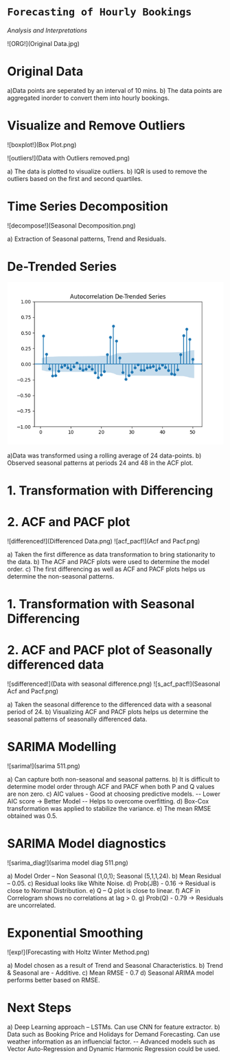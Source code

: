 # **`Forecasting of Hourly Bookings`**

_Analysis and Interpretations_

![ORG!](Original Data.jpg)

# Original Data
a)Data points are seperated by an interval of 10 mins.
b) The data points are aggregated inorder to convert them into hourly bookings.

# Visualize and Remove Outliers

![boxplot!](Box Plot.png)

![outliers!](Data with Outliers removed.png)

a) The data is plotted to visualize outliers.
b) IQR is used to remove the outliers based on the first and second quartiles.

# Time Series Decomposition

![decompose!](Seasonal Decomposition.png)

a) Extraction of Seasonal patterns, Trend and Residuals.

# De-Trended Series

![detrend!](ACF_De_Trended.png)

a)Data was transformed using a rolling average of 24 data-points.
b) Observed seasonal patterns at periods 24 and 48 in the ACF plot.

# 1. Transformation with Differencing
# 2. ACF and PACF plot

![differenced!](Differenced Data.png)
![acf_pacf!](Acf and Pacf.png)

a) Taken the first difference as data transformation to bring stationarity to the data.
b) The ACF and PACF plots were used to determine the model order.
c) The first differencing as well as ACF and PACF plots helps us determine the non-seasonal patterns.

# 1. Transformation with Seasonal Differencing
# 2. ACF and PACF plot of Seasonally differenced data

![sdifferenced!](Data with seasonal difference.png)
![s_acf_pacf!](Seasonal Acf and Pacf.png)

a) Taken the seasonal difference to the differenced data with a seasonal period of 24.
b) Visualizing ACF and PACF plots helps us determine the seasonal patterns of seasonally differenced data.

# SARIMA Modelling

![sarima!](sarima 511.png)

a) Can capture both non-seasonal and seasonal patterns.
b) It is difficult to determine model order through ACF and PACF when both P and Q values are non zero.
c) AIC values - Good at choosing predictive models.
    -- Lower AIC score -> Better Model
    -- Helps to overcome overfitting.
d) Box-Cox transformation was applied to stabilize the variance.
e) The mean RMSE obtained was 0.5.

# SARIMA Model diagnostics

![sarima_diag!](sarima model diag 511.png)

a) Model Order – Non Seasonal (1,0,1); Seasonal (5,1,1,24).
b) Mean Residual – 0.05.
c) Residual looks like White Noise.
d) Prob(JB) - 0.16 -> Residual is close to Normal Distribution.
e) Q – Q plot is close to linear.
f) ACF in Correlogram shows no correlations at lag > 0. 
g) Prob(Q) - 0.79 -> Residuals are uncorrelated.

# Exponential Smoothing

![exp!](Forecasting with Holtz Winter Method.png)

a) Model chosen as a result of Trend and Seasonal Characteristics.
b) Trend & Seasonal are - Additive.
c) Mean RMSE - 0.7
d) Seasonal ARIMA model performs better based on RMSE.

# Next Steps

a) Deep Learning approach – LSTMs. Can use CNN for feature extractor.
b) Data such as Booking Price and Holidays for Demand Forecasting.  Can use weather information as an influencial factor.
   -- Advanced models such as Vector Auto-Regression and Dynamic Harmonic Regression could be used.



